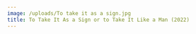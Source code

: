 ```yaml
---
image: /uploads/To take it as a sign.jpg
title: To Take It As a Sign or to Take It Like a Man (2022)
---
```


